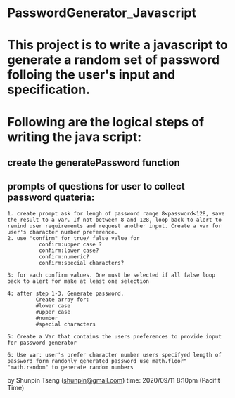 # PasswordGenerator_Javascript

# This project is to write a javascript to generate a random set of password folloing the user's input and specification.

# Following are the logical steps of writing the java script:

## create the generatePassword function
## prompts of questions for user to collect password quateria:

    1. create prompt ask for lengh of password range 8<password<128, save the result to a var. If not between 8 and 128, loop back to alert to remind user requirements and request another input. Create a var for user's character number preference.
    2. use "confirm" for true/ false value for     
              confirm:upper case ?
              confirm:lower case?
              confirm:numeric?
              confirm:special characters?

    3: for each confirm values. One must be selected if all false loop back to alert for make at least one selection

    4: after step 1-3. Generate password.
             Create array for:
             #lower case 
             #upper case
             #number
             #special characters

    5: Create a Var that contains the users preferences to provide input for password generator

    6: Use var: user's prefer character number users specifyed length of password form randonly generated password use math.floor" "math.random" to generate random numbers

by Shunpin Tseng (shunpin@gmail.com)
time: 2020/09/11 8:10pm (Pacifit Time)